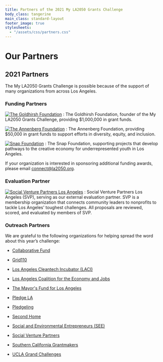 ```yaml
---
title: Partners of the 2021 My LA2050 Grants Challenge
body_class: tangerine
main_class: standard-layout
footer_image: true
stylesheets:
  - "/assets/css/partners.css"
---
```


# Our Partners

## 2021 Partners

The My LA2050 Grants Challenge is possible because of the support of many organizations from across Los Angeles.

### Funding Partners

[![The Goldhirsh Foundation](/assets/images/partners/goldhirsh-foundation.png)](https://goldhirshfoundation.org)
: The Goldhirsh Foundation, founder of the My LA2050 Grants Challenge, providing $1,000,000 in grant funds.

[![The Annenberg Foundation](/assets/images/partners/annenberg-foundation.png)](https://annenberg.org)
: The Annenberg Foundation, providing $50,000 in grant funds to support efforts in diversity, equity, and inclusion.

[![Snap Foundation](/assets/images/partners/snap-foundation.png)](https://snapfoundation.org)
: The Snap Foundation, supporting projects that develop pathways to the creative economy for underrepresented youth in Los Angeles.

If your organization is interested in sponsoring additional funding awards, please email [connect@la2050.org](mailto:connect@la2050.org).


### Evaluation Partner

[![Social Venture Partners Los Angeles](/assets/images/partners/social-venture-partners.jpg)](https://www.svpla.org/)
: Social Venture Partners Los Angeles (SVP), serving as our external evaluation partner. SVP is a membership organization that connects community leaders to nonprofits to tackle Los Angeles' toughest challenges. All proposals are reviewed, scored, and evaluated by members of SVP.

### Outreach Partners

We are grateful to the following organizations for helping spread the word about this year’s challenge:

* [Collaborative Fund](https://www.collaborativefund.com/)

* [Grid110](https://www.grid110.org/)

* [Los Angeles Cleantech Incubator (LACI)](https://laincubator.org/)

* [Los Angeles Coalition for the Economy and Jobs](https://www.thelacoalition.com/)

* [The Mayor's Fund for Los Angeles](https://mayorsfundla.org/)

* [Pledge LA](https://pledgela.org/)

* [Pledgeling](https://www.pledgeling.com/)

* [Second Home](https://secondhome.io/location/hollywood/?utm_medium=partner_email&utm_source=referral&utm_campaign=la2050)

* [Social and Environmental Entrepreneurs (SEE)](http://saveourplanet.org/)

* [Social Venture Partners](https://svpla.org/)

* [Southern California Grantmakers](https://www.socalgrantmakers.org/)

* [UCLA Grand Challenges](https://grandchallenges.ucla.edu/)
